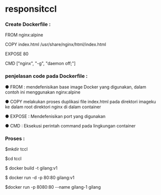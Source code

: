 # responsitccl


### Create Dockerfile :

FROM nginx:alpine

COPY index.html /usr/share/nginx/html/index.html

EXPOSE 80

CMD ["nginx", "-g", "daemon off;"]

### penjelasan code pada Dockerfile :

● FROM : mendefenisikan base image Docker yang digunakan, dalam contoh ini menggunakan nginx:alpine 

● COPY melakukan proses duplikasi file index.html pada direktori imageku ke dalam root direktori nginx di dalam container

● EXPOSE : Mendefenisikan port yang digunakan 

● CMD : Eksekusi perintah command pada lingkungan container 

### Proses :

$mkdir tccl

$cd tccl

$ docker build -t gilang:v1


$ docker run -d -p 80:80 gilang:v1

$docker run -p 8080:80 --name gilang-1 gilang



